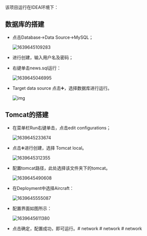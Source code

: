 该项目运行在IDEA环境下：

## 数据库的搭建

* 点击Database->Data Source->MySQL；

  ![1639645109283](C:\Users\chemoray\AppData\Roaming\Typora\typora-user-images\1639645109283.png)

* 进行创建，输入用户名及密码；

* 右键单击news.sql运行：

  ![1639645046995](C:\Users\chemoray\AppData\Roaming\Typora\typora-user-images\1639645046995.png)

* Target data source 点击➕，选择数据库进行运行。

   ![img](file:///C:\Users\chemoray\AppData\Roaming\Tencent\Users\1241764626\QQ\WinTemp\RichOle\~F6WNBGS48E_7OVFALL[YD8.png) 



## Tomcat的搭建

* 在菜单栏Run右键单击，点击edit configurations；

  ![1639645233674](C:\Users\chemoray\AppData\Roaming\Typora\typora-user-images\1639645233674.png)

* 点击➕进行创建，选择 Tomcat local。

  ![1639645312355](C:\Users\chemoray\AppData\Roaming\Typora\typora-user-images\1639645312355.png)

* 配置tomcat路径，此处选择该文件夹下的tomcat。

  ![1639645490608](C:\Users\chemoray\AppData\Roaming\Typora\typora-user-images\1639645490608.png)

* 在Deployment中选择Aircraft：

  ![1639645555087](C:\Users\chemoray\AppData\Roaming\Typora\typora-user-images\1639645555087.png)

* 配置界面如图所示：

  ![1639645611380](C:\Users\chemoray\AppData\Roaming\Typora\typora-user-images\1639645611380.png)

* 点击确定，配置成功，即可运行。#   n e t w o r k  
 #   n e t w o r k  
 # network
